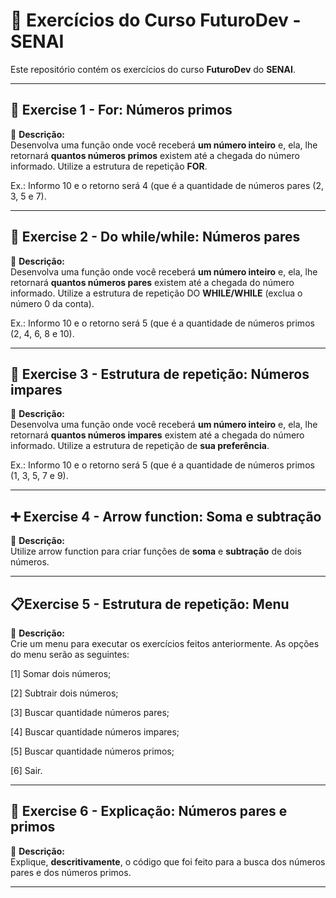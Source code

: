 # 🚀 Exercícios do Curso **FuturoDev** - SENAI

Este repositório contém os exercícios do curso **FuturoDev** do **SENAI**.

---

## 🔢 **Exercise 1 - For: Números primos**
📌 **Descrição:**  
Desenvolva uma função onde você receberá **um número inteiro** e, ela, lhe retornará **quantos números primos** existem até a chegada do número informado. Utilize a estrutura de repetição **FOR**.

Ex.: Informo 10 e o retorno será 4 (que é a quantidade de números pares (2, 3, 5 e 7).

---

## 🔄 **Exercise 2 - Do while/while: Números pares**
📌 **Descrição:**  
Desenvolva uma função onde você receberá **um número inteiro** e, ela, lhe retornará **quantos números pares** existem até a chegada do número informado. Utilize a estrutura de repetição DO **WHILE/WHILE** (exclua o número 0 da conta).

Ex.: Informo 10 e o retorno será 5 (que é a quantidade de números primos (2, 4, 6, 8 e 10).

---

## 🔁 **Exercise 3 - Estrutura de repetição: Números impares**
📌 **Descrição:**  
Desenvolva uma função onde você receberá **um número inteiro** e, ela, lhe retornará **quantos números impares** existem até a chegada do número informado. Utilize a estrutura de repetição de **sua preferência**.

Ex.: Informo 10 e o retorno será 5 (que é a quantidade de números primos (1, 3, 5, 7 e 9).

---

## ➕ **Exercise 4 - Arrow function: Soma e subtração**
📌 **Descrição:**  
Utilize arrow function para criar funções de **soma** e **subtração** de dois números.

---

## 📋**Exercise 5 - Estrutura de repetição: Menu**
📌 **Descrição:**  
Crie um menu para executar os exercícios feitos anteriormente. As opções do menu serão as seguintes:

[1] Somar dois números;

[2] Subtrair dois números;

[3] Buscar quantidade números pares;

[4] Buscar quantidade números impares;

[5] Buscar quantidade números primos;

[6] Sair.

---

## 🧠 **Exercise 6 - Explicação: Números pares e primos**
📌 **Descrição:**  
Explique, **descritivamente**, o código que foi feito para a busca dos números pares e dos números primos.

---
